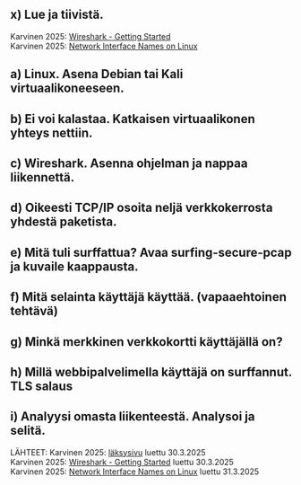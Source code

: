 ## x) Lue ja tiivistä.  
   Karvinen 2025: [Wireshark - Getting Started](https://terokarvinen.com/wireshark-getting-started/)   
   Karvinen 2025: [Network Interface Names on Linux](https://terokarvinen.com/network-interface-linux/)    

## a) Linux. Asena Debian tai Kali virtuaalikoneeseen.   

## b) Ei voi kalastaa. Katkaisen virtuaalikonen yhteys nettiin.  

## c) Wireshark. Asenna ohjelman ja nappaa liikennettä.   

## d) Oikeesti TCP/IP osoita neljä verkkokerrosta yhdestä paketista.  

## e) Mitä tuli surffattua? Avaa surfing-secure-pcap ja kuvaile kaappausta.  

## f) Mitä selainta käyttäjä käyttää.  (vapaaehtoinen tehtävä)   

## g) Minkä merkkinen verkkokortti käyttäjällä on?  

## h) Millä webbipalvelimella käyttäjä on surffannut. TLS salaus  

## i) Analyysi omasta liikenteestä. Analysoi ja selitä. 




LÄHTEET: 
Karvinen 2025: [läksysivu](https://terokarvinen.com/verkkoon-tunkeutuminen-ja-tiedustelu/#laksyt) luettu 30.3.2025  
Karvinen 2025: [Wireshark - Getting Started](https://terokarvinen.com/wireshark-getting-started/) luettu 30.3.2025   
Karvinen 2025: [Network Interface Names on Linux](https://terokarvinen.com/network-interface-linux/) luettu 31.3.2025  
